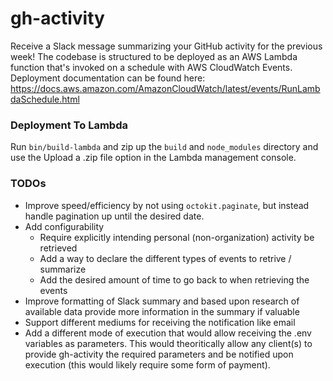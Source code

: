 # gh-activity

Receive a Slack message summarizing your GitHub activity for the previous week! The codebase is structured to be deployed as an AWS Lambda function that's invoked on a schedule with AWS CloudWatch Events. Deployment documentation can be found here: https://docs.aws.amazon.com/AmazonCloudWatch/latest/events/RunLambdaSchedule.html

### Deployment To Lambda

Run `bin/build-lambda` and zip up the `build` and `node_modules` directory and use the Upload a .zip file option in the Lambda management console.

### TODOs

-   Improve speed/efficiency by not using `octokit.paginate`, but instead handle pagination up until the desired date.
-   Add configurability
    -   Require explicitly intending personal (non-organization) activity be retrieved
    -   Add a way to declare the different types of events to retrive / summarize
    -   Add the desired amount of time to go back to when retrieving the events
-   Improve formatting of Slack summary and based upon research of available data provide more information in the summary if valuable
-   Support different mediums for receiving the notification like email
-   Add a different mode of execution that would allow receiving the .env variables as parameters. This would theoritically allow any client(s) to provide gh-activity the required parameters and be notified
    upon execution (this would likely require some form of payment).
